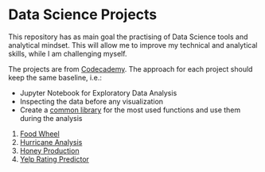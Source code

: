 # Data Science Projects

This repository has as main goal the practising of Data Science tools and analytical mindset. This will allow me to improve
my technical and analytical skills, while I am challenging myself.

The projects are from [Codecademy](https://www.codecademy.com/projects). The approach for each project should keep the same baseline, i.e.:

- Jupyter Notebook for Exploratory Data Analysis
- Inspecting the data before any visualization
- Create a [common library](utilities) for the most used functions and use them during the analysis

1. [Food Wheel](FoodWheel)
2. [Hurricane Analysis](HurricaneAnalysis)
3. [Honey Production](HoneyProduction)
4. [Yelp Rating Predictor](YelpRatingPredictor)